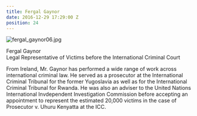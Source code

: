 ```yaml
---
title: Fergal Gaynor
date: 2016-12-29 17:29:00 Z
position: 24
---
```


![fergal_gaynor06.jpg](/uploads/fergal_gaynor06.jpg)

Fergal Gaynor <br> Legal Representative of Victims before the International Criminal Court


From Ireland, Mr. Gaynor has performed a wide range of work across international criminal law. He served as a prosecutor at the International Criminal Tribunal for the former Yugoslavia as well as for the International Criminal Tribunal for Rwanda. He was also an adviser to the United Nations International Invdependent Investigation Commission before accepting an appointment to represent the estimated 20,000 victims in the case of Prosecutor v. Uhuru Kenyatta at the ICC.
